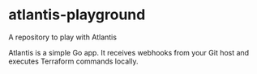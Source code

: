 # atlantis-playground
A repository to play with Atlantis

Atlantis is a simple Go app. It receives webhooks from your Git host and executes Terraform commands locally.